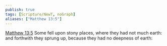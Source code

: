 ```yaml
---
publish: true
tags: [Scripture/NewT, noGraph]
aliases: ["Matthew 13:5"]
---
```

[Matthew 13:5](https://churchofjesuschrist.org/study/scriptures/nt/matt/13?lang=eng&id=p5#p5) Some fell upon stony places, where they had not much earth: and forthwith they sprung up, because they had no deepness of earth:

